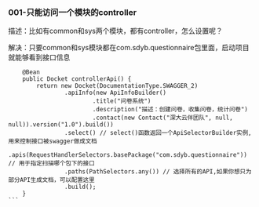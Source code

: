 ### 001-只能访问一个模块的controller
    
描述：比如有common和sys两个模块，都有controller，怎么设置呢？

解决：只要common和sys模块都在com.sdyb.questionnaire包里面，启动项目就能够看到接口信息

````jshelllanguage
    @Bean
    public Docket controllerApi() {
        return new Docket(DocumentationType.SWAGGER_2)
                .apiInfo(new ApiInfoBuilder()
                        .title("问卷系统")
                        .description("描述：创建问卷，收集问卷，统计问卷")
                        .contact(new Contact("深大云伴团队", null, null)).version("1.0").build())
                .select() // select()函数返回一个ApiSelectorBuilder实例,用来控制接口被swagger做成文档
                .apis(RequestHandlerSelectors.basePackage("com.sdyb.questionnaire")) // 用于指定扫描哪个包下的接口
                .paths(PathSelectors.any()) // 选择所有的API,如果你想只为部分API生成文档，可以配置这里
                .build();
    }
```


















    
